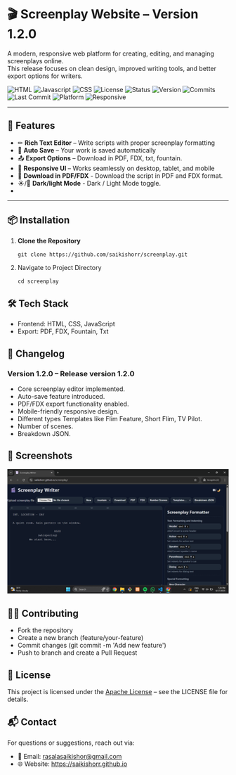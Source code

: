 # 🎬 Screenplay Website – Version 1.2.0
 
A modern, responsive web platform for creating, editing, and managing screenplays online.  
This release focuses on clean design, improved writing tools, and better export options for writers.

![HTML](https://img.shields.io/badge/HTML-5.2+-blue)
![Javascript](https://img.shields.io/badge/Javascript-ES6+-blue)
![CSS](https://img.shields.io/badge/CSS-5.0.1+-blue)
![License](https://img.shields.io/badge/license-Apache-green)
![Status](https://img.shields.io/badge/status-active-brightgreen)
![Version](https://img.shields.io/github/v/release/saikishorr/screenplay?label=version)
![Commits](https://img.shields.io/github/commit-activity/m/saikishorr/screenplay)
![Last Commit](https://img.shields.io/github/last-commit/saikishorr/screenplay)
![Platform](https://img.shields.io/badge/platform-browser%20only-lightgrey)
![Responsive](https://img.shields.io/badge/mobile%20friendly-yes-orange)

---

## 🚀 Features

- ✏ **Rich Text Editor** – Write scripts with proper screenplay formatting
- 💾 **Auto Save** – Your work is saved automatically
- 📤 **Export Options** – Download in PDF, FDX, txt, fountain.
- 📱 **Responsive UI** – Works seamlessly on desktop, tablet, and mobile
- 💾 **Download in PDF/FDX** - Download the script in PDF and FDX format.
- ☀/🌙 **Dark/light Mode** - Dark / Light Mode toggle.
- 

---

## 📦 Installation

1. **Clone the Repository**
   ```
   git clone https://github.com/saikishorr/screenplay.git 

   ```

2. Navigate to Project Directory

    ```
    cd screenplay
    ```


## 🛠 Tech Stack
- Frontend: HTML, CSS, JavaScript
- Export: PDF, FDX, Fountain, Txt

## 📜 Changelog
### Version 1.2.0 – Release version 1.2.0
- Core screenplay editor implemented.
- Auto-save feature introduced.
- PDF/FDX export functionality enabled.
- Mobile-friendly responsive design.
- Different types Templates like Flim Feature, Short Flim, TV Pilot.
- Number of scenes.
- Breakdown JSON. 

## 📸 Screenshots
![image](https://raw.githubusercontent.com/saikishorr/screenplay/refs/heads/main/images/Screenshot_v1.2.0.png) 

## 🧑‍💻 Contributing
- Fork the repository
- Create a new branch (feature/your-feature)
- Commit changes (git commit -m 'Add new feature')
- Push to branch and create a Pull Request

## 📄 License
This project is licensed under the [Apache License](https://github.com/saikishorr/screenplay/blob/main/LICENSE) – see the LICENSE file for details.

## 📬 Contact
For questions or suggestions, reach out via:
- 📧 Email: rasalasaikishor@gmail.com
- 🌐 Website: https://saikishorr.github.io
